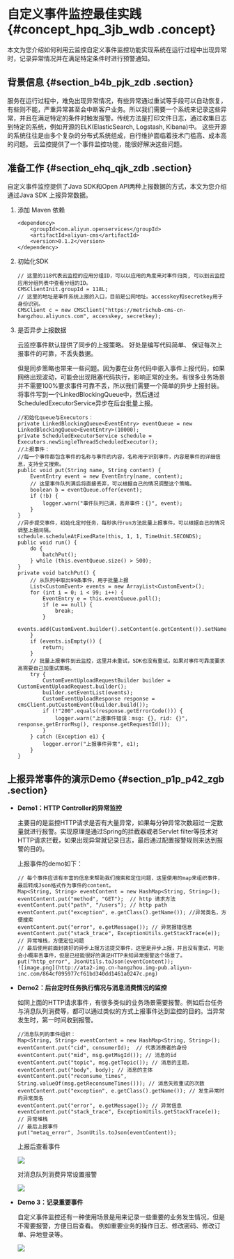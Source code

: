 # 自定义事件监控最佳实践 {#concept_hpq_3jb_wdb .concept}

本文为您介绍如何利用云监控自定义事件监控功能实现系统在运行过程中出现异常时，记录异常情况并在满足特定条件时进行预警通知。

## 背景信息 {#section_b4b_pjk_zdb .section}

服务在运行过程中，难免出现异常情况，有些异常通过重试等手段可以自动恢复，有些则不能，严重异常甚至会中断客户业务。所以我们需要一个系统来记录这些异常，并且在满足特定的条件时触发报警。传统方法是打印文件日志，通过收集日志到特定的系统，例如开源的ELK\(ElasticSearch, Logstash, Kibana\)中。 这些开源的系统往往是由多个复杂的分布式系统组成，自行维护面临着技术门槛高、成本高的问题。 云监控提供了一个事件监控功能，能很好解决这些问题。

## 准备工作 {#section_ehq_qjk_zdb .section}

自定义事件监控提供了Java SDK和Open API两种上报数据的方式，本文为您介绍通过Java SDK 上报异常数据。

1.  添加 Maven 依赖

    ```
    <dependency>
        <groupId>com.aliyun.openservices</groupId>
        <artifactId>aliyun-cms</artifactId>
        <version>0.1.2</version>
    </dependency>
    ```

2.  初始化SDK

    ```
    // 这里的118代表云监控的应用分组ID，可以以应用的角度来对事件归类, 可以到云监控应用分组列表中查看分组的ID。
    CMSClientInit.groupId = 118L;
    // 这里的地址是事件系统上报的入口，目前是公网地址。accesskey和secretkey用于身份识别。
    CMSClient c = new CMSClient("https://metrichub-cms-cn-hangzhou.aliyuncs.com", accesskey, secretkey);
    ```

3.  是否异步上报数据

    云监控事件默认提供了同步的上报策略。 好处是编写代码简单、 保证每次上报事件的可靠，不丢失数据。

    但是同步策略也带来一些问题。因为要在业务代码中嵌入事件上报代码，如果网络出现波动，可能会出现阻塞代码执行，影响正常的业务。有很多业务场景并不需要100%要求事件可靠不丢，所以我们需要一个简单的异步上报封装。将事件写到一个LinkedBlockingQueue中，然后通过ScheduledExecutorService异步在后台批量上报。

    ```
    //初始化queue与Executors：
    private LinkedBlockingQueue<EventEntry> eventQueue = new LinkedBlockingQueue<EventEntry>(10000);
    private ScheduledExecutorService schedule = Executors.newSingleThreadScheduledExecutor();
    //上报事件：
    //每一个事件都包含事件的名称与事件的内容，名称用于识别事件，内容是事件的详细信息，支持全文搜索。
    public void put(String name, String content) {
        EventEntry event = new EventEntry(name, content);
        // 这里事件队列满后将直接丢弃，可以根据自己的情况调整这个策略。
        boolean b = eventQueue.offer(event);
        if (!b) {
            logger.warn("事件队列已满，丢弃事件：{}", event);
        }
    }
    //异步提交事件，初始化定时任务，每秒执行run方法批量上报事件。可以根据自己的情况调整上报间隔。
    schedule.scheduleAtFixedRate(this, 1, 1, TimeUnit.SECONDS);
    public void run() {
        do {
            batchPut();
        } while (this.eventQueue.size() > 500);
    }
    private void batchPut() {
        // 从队列中取出99条事件，用于批量上报
        List<CustomEvent> events = new ArrayList<CustomEvent>();
        for (int i = 0; i < 99; i++) {
            EventEntry e = this.eventQueue.poll();
            if (e == null) {
                break;
            }
            events.add(CustomEvent.builder().setContent(e.getContent()).setName(e.getName()).build());
        }
        if (events.isEmpty()) {
            return;
        }
        // 批量上报事件到云监控，这里并未重试，SDK也没有重试，如果对事件可靠度要求高需要自己加重试策略。
        try {
            CustomEventUploadRequestBuilder builder = CustomEventUploadRequest.builder();
            builder.setEventList(events);
            CustomEventUploadResponse response = cmsClient.putCustomEvent(builder.build());
            if (!"200".equals(response.getErrorCode())) {
                logger.warn("上报事件错误：msg: {}, rid: {}", response.getErrorMsg(), response.getRequestId());
            }
        } catch (Exception e1) {
            logger.error("上报事件异常", e1);
        }
    }
    ```


## 上报异常事件的演示Demo {#section_p1p_p42_zgb .section}

-   **Demo1：HTTP Controller的异常监控**

    主要目的是监控HTTP请求是否有大量异常，如果每分钟异常次数超过一定数量就进行报警。实现原理是通过Spring的拦截器或者Servlet filter等技术对HTTP请求拦截，如果出现异常就记录日志，最后通过配置报警规则来达到报警的目的。

    上报事件的demo如下：

    ```
    // 每个事件应该有丰富的信息来帮助我们搜索和定位问题，这里使用的map来组织事件， 最后转成Json格式作为事件的content。 
    Map<String, String> eventContent = new HashMap<String, String>();
    eventContent.put("method", "GET");  // http 请求方法
    eventContent.put("path", "/users"); // http path
    eventContent.put("exception", e.getClass().getName()); //异常类名，方便搜索
    eventContent.put("error", e.getMessage()); // 异常报错信息
    eventContent.put("stack_trace", ExceptionUtils.getStackTrace(e)); // 异常堆栈，方便定位问题
    // 最后使用前面封装好的异步上报方法提交事件，这里是异步上报，并且没有重试，可能会小概率丢事件，但是已经能很好的满足HTTP未知异常报警这个场景了。
    put("http_error", JsonUtils.toJson(eventContent));
    ![image.png](http://ata2-img.cn-hangzhou.img-pub.aliyun-inc.com/864cf095977cf61bd340dd1461a0247c.png)
    ```

-   **Demo2：后台定时任务执行情况与消息消费情况的监控**

    如同上面的HTTP请求事件，有很多类似的业务场景需要报警。例如后台任务与消息队列消费等，都可以通过类似的方式上报事件达到监控的目的。当异常发生时，第一时间收到报警。

    ```
    //消息队列的事件组织：
    Map<String, String> eventContent = new HashMap<String, String>();
    eventContent.put("cid", consumerId);  // 代表消费者的身份
    eventContent.put("mid", msg.getMsgId()); // 消息的id
    eventContent.put("topic", msg.getTopic()); // 消息的主题，
    eventContent.put("body", body); // 消息的主体
    eventContent.put("reconsume_times", String.valueOf(msg.getReconsumeTimes())); // 消息失败重试的次数
    eventContent.put("exception", e.getClass().getName()); // 发生异常时的异常类名
    eventContent.put("error", e.getMessage()); // 异常信息
    eventContent.put("stack_trace", ExceptionUtils.getStackTrace(e)); // 异常堆栈
    // 最后上报事件
    put("metaq_error", JsonUtils.toJson(eventContent));
    ```

    上报后查看事件

    ![](http://static-aliyun-doc.oss-cn-hangzhou.aliyuncs.com/assets/img/6166/15518440694902_zh-CN.png)

    对消息队列消费异常设置报警

    ![](http://static-aliyun-doc.oss-cn-hangzhou.aliyuncs.com/assets/img/6166/15518440694903_zh-CN.png)

-   **Demo 3：记录重要事件**

    自定义事件监控还有一种使用场景是用来记录一些重要的业务发生情况，但是不需要报警，方便日后查看。 例如重要业务的操作日志、修改密码、修改订单、异地登录等。

    ![](http://static-aliyun-doc.oss-cn-hangzhou.aliyuncs.com/assets/img/6166/15518440694906_zh-CN.png)


